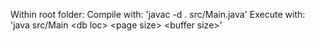 Within root folder:
Compile with: 'javac -d . src/Main.java'
Execute with: 'java src/Main \<db loc\> \<page size\> \<buffer size\>'

